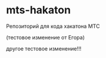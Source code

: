 # mts-hakaton
Репозиторий для кода хакатона МТС

(тестовое изменение от Егора)

другое тестовое изменение!!!